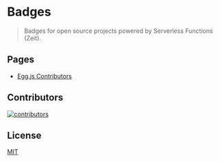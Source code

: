 # Badges

> Badges for open source projects powered by Serverless Functions (Zeit).

## Pages

- [Egg.js Contributors](/pages/eggjs.html)

## Contributors

[![contributors](https://badges.implements.io/api/contributors?org=ergatejs&repo=badges&width=1280)](https://github.com/ergatejs/badges/graphs/contributors)

## License

[MIT](https://github.com/ergatejs/badges/blob/master/LICENSE)
